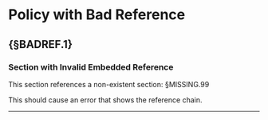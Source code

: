 # Policy with Bad Reference

## {§BADREF.1}
### Section with Invalid Embedded Reference

This section references a non-existent section: §MISSING.99

This should cause an error that shows the reference chain.

---
